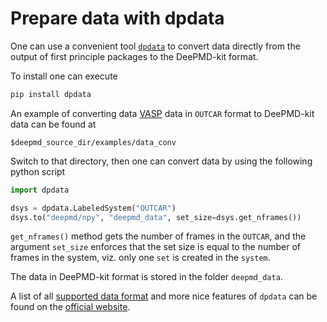 # Prepare data with dpdata

One can use a convenient tool [`dpdata`](https://github.com/deepmodeling/dpdata) to convert data directly from the output of first principle packages to the DeePMD-kit format.

To install one can execute

```bash
pip install dpdata
```

An example of converting data [VASP](https://www.vasp.at/) data in `OUTCAR` format to DeePMD-kit data can be found at

```
$deepmd_source_dir/examples/data_conv
```

Switch to that directory, then one can convert data by using the following python script

```python
import dpdata

dsys = dpdata.LabeledSystem("OUTCAR")
dsys.to("deepmd/npy", "deepmd_data", set_size=dsys.get_nframes())
```

`get_nframes()` method gets the number of frames in the `OUTCAR`, and the argument `set_size` enforces that the set size is equal to the number of frames in the system, viz. only one `set` is created in the `system`.

The data in DeePMD-kit format is stored in the folder `deepmd_data`.

A list of all [supported data format](https://github.com/deepmodeling/dpdata#load-data) and more nice features of `dpdata` can be found on the [official website](https://github.com/deepmodeling/dpdata).
